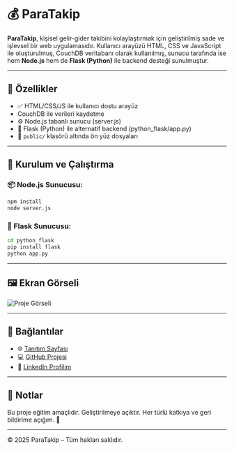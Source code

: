 
# 💰 ParaTakip

**ParaTakip**, kişisel gelir-gider takibini kolaylaştırmak için geliştirilmiş sade ve işlevsel bir web uygulamasıdır. Kullanıcı arayüzü HTML, CSS ve JavaScript ile oluşturulmuş, CouchDB veritabanı olarak kullanılmış, sunucu tarafında ise hem **Node.js** hem de **Flask (Python)** ile backend desteği sunulmuştur.

---

## 🚀 Özellikler

- ✅ HTML/CSS/JS ile kullanıcı dostu arayüz
-  CouchDB ile verileri kaydetme
- ⚙️ Node.js tabanlı sunucu (server.js)
- 🐍 Flask (Python) ile alternatif backend (python_flask/app.py)
- 📁 `public/` klasörü altında ön yüz dosyaları

---

## 🧪 Kurulum ve Çalıştırma

### 📦 Node.js Sunucusu:

```bash
npm install
node server.js
```

### 🐍 Flask Sunucusu:

```bash
cd python_flask
pip install flask
python app.py
```

---

## 🖼️ Ekran Görseli

![Proje Görseli](https://raw.githubusercontent.com/rnmoomatf/ParaTakip/refs/heads/main/Harcama_Takip.png)

---

## 🔗 Bağlantılar

- 🌐 [Tanıtım Sayfası](proje-tanitim.html)
- 💻 [GitHub Projesi](https://github.com/rnmoomatf/ParaTakip.git)
- 👤 [LinkedIn Profilim](https://www.linkedin.com/in/rnmoo-matf-502517336/)

---

## 📌 Notlar

Bu proje eğitim amaçlıdır. Geliştirilmeye açıktır. Her türlü katkıya ve geri bildirime açığım. 🙌

---

&copy; 2025 ParaTakip – Tüm hakları saklıdır.
